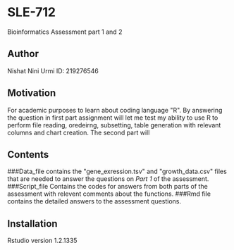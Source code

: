 # SLE-712
Bioinformatics Assessment part 1 and 2 
## Author  
Nishat Nini Urmi
ID: 219276546
## Motivation
For academic purposes to learn about coding language "R". By answering the question in first part assignment will let me test my ability to use R to perform file reading, oredeirng, subsetting, table generation with relevant columns and chart creation. The second part will  

## Contents
###Data_file 
contains the "gene_exression.tsv" and "growth_data.csv" files that are needed to answer the questions on *Part 1* of the assessment. 
###Script_file 
Contains the codes for answers from both parts of the assessment with relevent comments about the functions. 
###Rmd file 
contains the detailed answers to the assessment questions. 

## Installation 
Rstudio 
version 1.2.1335 
